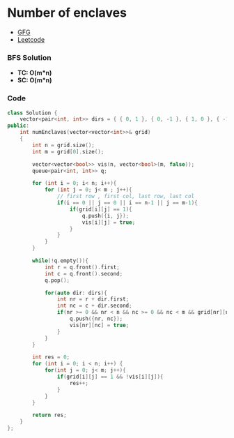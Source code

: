 # Number of enclaves

-   [GFG](https://practice.geeksforgeeks.org/problems/number-of-enclaves/1)
-   [Leetcode](https://leetcode.com/problems/number-of-enclaves/description/)

### BFS Solution

-   **TC: O(m\*n)**
-   **SC: O(m\*n)**

### Code

```cpp
class Solution {
    vector<pair<int, int>> dirs = { { 0, 1 }, { 0, -1 }, { 1, 0 }, { -1, 0 } };
public:
    int numEnclaves(vector<vector<int>>& grid)
    {
        int n = grid.size();
        int m = grid[0].size();

        vector<vector<bool>> vis(n, vector<bool>(m, false));
        queue<pair<int, int>> q;

        for (int i = 0; i< n; i++){
            for (int j = 0; j< m ; j++){
                // first row , first col, last row, last col
                if(i == 0 || j == 0 || i == n-1 || j == m-1){
                    if(grid[i][j] == 1){
                        q.push({i, j});
                        vis[i][j] = true;
                    }
                }
            }
        }

        while(!q.empty()){
            int r = q.front().first;
            int c = q.front().second;
            q.pop();

            for(auto dir: dirs){
                int nr = r + dir.first;
                int nc = c + dir.second;
                if(nr >= 0 && nr < n && nc >= 0 && nc < m && grid[nr][nc] == 1 && !vis[nr][nc]){
                    q.push({nr, nc});
                    vis[nr][nc] = true;
                }
            }
        }

        int res = 0;
        for (int i = 0; i < n; i++) {
            for(int j = 0; j< m; j++){
                if(grid[i][j] == 1 && !vis[i][j]){
                    res++;
                }
            }
        }

        return res;
    }
};
```
